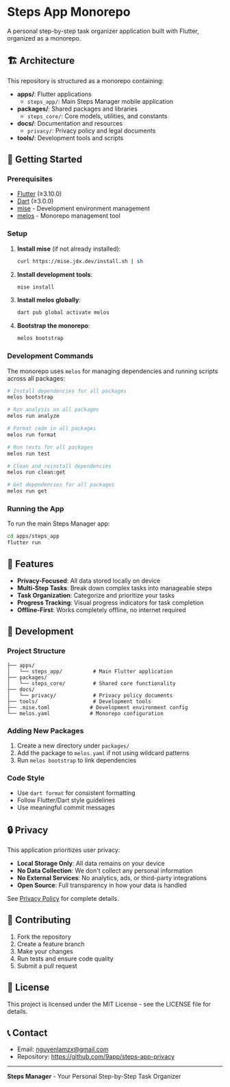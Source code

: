 # Steps App Monorepo

A personal step-by-step task organizer application built with Flutter, organized as a monorepo.

## 🏗️ Architecture

This repository is structured as a monorepo containing:

- **apps/**: Flutter applications
  - `steps_app/`: Main Steps Manager mobile application
- **packages/**: Shared packages and libraries
  - `steps_core/`: Core models, utilities, and constants
- **docs/**: Documentation and resources
  - `privacy/`: Privacy policy and legal documents
- **tools/**: Development tools and scripts

## 🚀 Getting Started

### Prerequisites

- [Flutter](https://flutter.dev/docs/get-started/install) (≥3.10.0)
- [Dart](https://dart.dev/get-dart) (≥3.0.0)
- [mise](https://mise.jdx.dev/) - Development environment management
- [melos](https://melos.invertase.dev/) - Monorepo management tool

### Setup

1. **Install mise** (if not already installed):
   ```bash
   curl https://mise.jdx.dev/install.sh | sh
   ```

2. **Install development tools**:
   ```bash
   mise install
   ```

3. **Install melos globally**:
   ```bash
   dart pub global activate melos
   ```

4. **Bootstrap the monorepo**:
   ```bash
   melos bootstrap
   ```

### Development Commands

The monorepo uses `melos` for managing dependencies and running scripts across all packages:

```bash
# Install dependencies for all packages
melos bootstrap

# Run analysis on all packages
melos run analyze

# Format code in all packages
melos run format

# Run tests for all packages
melos run test

# Clean and reinstall dependencies
melos run clean:get

# Get dependencies for all packages
melos run get
```

### Running the App

To run the main Steps Manager app:

```bash
cd apps/steps_app
flutter run
```

## 📱 Features

- **Privacy-Focused**: All data stored locally on device
- **Multi-Step Tasks**: Break down complex tasks into manageable steps
- **Task Organization**: Categorize and prioritize your tasks
- **Progress Tracking**: Visual progress indicators for task completion
- **Offline-First**: Works completely offline, no internet required

## 🔧 Development

### Project Structure

```
├── apps/
│   └── steps_app/          # Main Flutter application
├── packages/
│   └── steps_core/         # Shared core functionality
├── docs/
│   └── privacy/            # Privacy policy documents
├── tools/                  # Development tools
├── .mise.toml             # Development environment config
└── melos.yaml             # Monorepo configuration
```

### Adding New Packages

1. Create a new directory under `packages/`
2. Add the package to `melos.yaml` if not using wildcard patterns
3. Run `melos bootstrap` to link dependencies

### Code Style

- Use `dart format` for consistent formatting
- Follow Flutter/Dart style guidelines
- Use meaningful commit messages

## 🔒 Privacy

This application prioritizes user privacy:

- **Local Storage Only**: All data remains on your device
- **No Data Collection**: We don't collect any personal information
- **No External Services**: No analytics, ads, or third-party integrations
- **Open Source**: Full transparency in how your data is handled

See [Privacy Policy](docs/privacy/) for complete details.

## 🤝 Contributing

1. Fork the repository
2. Create a feature branch
3. Make your changes
4. Run tests and ensure code quality
5. Submit a pull request

## 📄 License

This project is licensed under the MIT License - see the LICENSE file for details.

## 📞 Contact

- Email: nguyenlamzx@gmail.com
- Repository: https://github.com/9app/steps-app-privacy

---

**Steps Manager** - Your Personal Step-by-Step Task Organizer